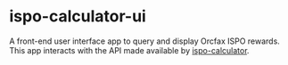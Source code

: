 # ispo-calculator-ui
A front-end user interface app to query and display Orcfax ISPO rewards. This app interacts with the API made available by [ispo-calculator](https://github.com/orcfax/ispo-calculator).